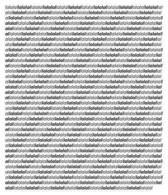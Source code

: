 *lalalal**lalalal**lalalal**lalalal**lalalal**lalalal**lalalal**lalalal**lalalal**lalalal**lalalal**lalalal**lalalal**lalalal**lalalal**lalalal**lalalal**lalalal**lalalal**lalalal**lalalal**lalalal**lalalal**lalalal**lalalal**lalalal**lalalal**lalalal**lalalal**lalalal**lalalal**lalalal**lalalal**lalalal**lalalal**lalalal**lalalal**lalalal**lalalal**lalalal**lalalal**lalalal**lalalal**lalalal**lalalal**lalalal**lalalal**lalalal**lalalal**lalalal**lalalal**lalalal**lalalal**lalalal**lalalal**lalalal**lalalal**lalalal**lalalal**lalalal**lalalal**lalalal**lalalal**lalalal**lalalal**lalalal**lalalal**lalalal**lalalal**lalalal**lalalal**lalalal**lalalal**lalalal**lalalal**lalalal**lalalal**lalalal**lalalal**lalalal**lalalal**lalalal**lalalal**lalalal**lalalal**lalalal**lalalal**lalalal**lalalal**lalalal**lalalal**lalalal**lalalal**lalalal**lalalal**lalalal**lalalal**lalalal**lalalal**lalalal**lalalal**lalalal**lalalal**lalalal**lalalal**lalalal**lalalal**lalalal**lalalal**lalalal**lalalal**lalalal**lalalal**lalalal**lalalal**lalalal**lalalal**lalalal**lalalal**lalalal**lalalal**lalalal**lalalal**lalalal**lalalal**lalalal**lalalal**lalalal**lalalal**lalalal**lalalal**lalalal**lalalal**lalalal**lalalal**lalalal**lalalal**lalalal**lalalal**lalalal**lalalal**lalalal**lalalal**lalalal**lalalal**lalalal**lalalal**lalalal**lalalal**lalalal**lalalal**lalalal**lalalal**lalalal**lalalal**lalalal**lalalal**lalalal**lalalal**lalalal**lalalal**lalalal**lalalal**lalalal**lalalal**lalalal**lalalal**lalalal**lalalal**lalalal**lalalal**lalalal**lalalal**lalalal**lalalal**lalalal**lalalal**lalalal**lalalal**lalalal**lalalal**lalalal**lalalal**lalalal**lalalal**lalalal**lalalal**lalalal**lalalal**lalalal**lalalal**lalalal**lalalal**lalalal**lalalal**lalalal**lalalal**lalalal**lalalal**lalalal**lalalal**lalalal**lalalal**lalalal**lalalal**lalalal**lalalal**lalalal**lalalal**lalalal**lalalal**lalalal**lalalal**lalalal**lalalal**lalalal**lalalal**lalalal**lalalal**lalalal**lalalal**lalalal**lalalal**lalalal**lalalal**lalalal**lalalal**lalalal**lalalal**lalalal**lalalal**lalalal**lalalal**lalalal**lalalal**lalalal**lalalal**lalalal**lalalal**lalalal**lalalal**lalalal**lalalal**lalalal**lalalal**lalalal**lalalal**lalalal**lalalal**lalalal**lalalal**lalalal**lalalal**lalalal**lalalal**lalalal**lalalal**lalalal**lalalal**lalalal**lalalal**lalalal**lalalal**lalalal**lalalal**lalalal**lalalal**lalalal**lalalal**lalalal**lalalal**lalalal**lalalal**lalalal**lalalal**lalalal**lalalal**lalalal**lalalal**lalalal**lalalal**lalalal**lalalal**lalalal**lalalal**lalalal**lalalal**lalalal**lalalal**lalalal**lalalal**lalalal**lalalal**lalalal**lalalal**lalalal**lalalal**lalalal**lalalal**lalalal**lalalal**lalalal**lalalal**lalalal**lalalal**lalalal**lalalal**lalalal**lalalal**lalalal**lalalal**lalalal**lalalal**lalalal**lalalal**lalalal**lalalal**lalalal**lalalal**lalalal**lalalal**lalalal**lalalal**lalalal**lalalal**lalalal**lalalal**lalalal**lalalal**lalalal**lalalal**lalalal**lalalal**lalalal**lalalal**lalalal**lalalal**lalalal**lalalal**lalalal**lalalal**lalalal**lalalal**lalalal**lalalal**lalalal**lalalal**lalalal**lalalal**lalalal**lalalal**lalalal**lalalal**lalalal**lalalal**lalalal**lalalal**lalalal**lalalal**lalalal**lalalal**lalalal**lalalal**lalalal**lalalal**lalalal**lalalal**lalalal**lalalal**lalalal**lalalal**lalalal**lalalal**lalalal**lalalal**lalalal**lalalal**lalalal**lalalal**lalalal**lalalal**lalalal**lalalal**lalalal**lalalal**lalalal**lalalal**lalalal**lalalal**lalalal**lalalal**lalalal**lalalal**lalalal**lalalal**lalalal**lalalal**lalalal**lalalal**lalalal**lalalal**lalalal**lalalal**lalalal**lalalal**lalalal**lalalal**lalalal**lalalal**lalalal**lalalal**lalalal**lalalal**lalalal**lalalal**lalalal**lalalal**lalalal**lalalal**lalalal**lalalal**lalalal**lalalal**lalalal**lalalal**lalalal**lalalal**lalalal**lalalal**lalalal**lalalal*